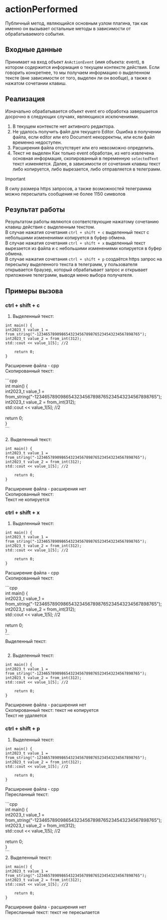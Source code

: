 # actionPerformed

Публичный метод, являющийся основным узлом плагина, так как именно он вызывает остальные методы в зависимости от обрабатываемого события.

## Входные данные
Принимает на вход объект `AnActionEvent` (имя объекта: event), в котором содержится информация о текущем контексте действия.
Если говорить конкретнее, то мы получаем информацию о выделенном тексте (вне зависимости от того, выделен ли он вообще), а также о нажатом сочетании клавиш.

## Реализация
Изначально обрабатывается объект event его обработка завершается досрочно в следующих случаях, являющихся исключениями.
1. В текущем контексте нет активного редактора.
2. Не удалось получить файл для текущего Editor. Ошибка в получении файла, если editor или его Document некорректны, или если файл временно недоступен.
3. Расширения файла отсутствует или его невозможно определить.
4. Текст не выделен
Как только event обработан, из него извлечена основная информация, скопированный в переменную `selectedText` текст изменяется.
Далее, в зависимости от сочетания клавиш текст либо копируется, либо вырезается, либо отправляется в телеграмм.

> [!IMPORTANT]
> В силу размера https запросов, а также возможностей телеграмма можно пересылать сообщения не более 1150 символов


## Результат работы
Результатом работы являются соответствующие нажатому сочетанию клавиш действия с выделенным текстом.<br>
В случае нажатия сочетания `ctrl + shift + c` выделенный текст с небольшими изменениями копируется в буфер обмена.<br>
В случае нажатия сочетания `ctrl + shift + x` выделенный текст вырезается из файла и с небольшими изменениями копируется в буфер обмена.<br>
В случае нажатия сочетания `ctrl + shift + p` создаётся https запрос на пересылку выделенного текста в телеграмм, у пользователя открывается браузер, который обрабатывает запрос и открывает приложение телеграмм, выводя меню выбора получателя.<br>
## Примеры вызова
### ctrl + shift + c
1. Выделенный текст:<br>
```
int main() {
int2023_t value_1 = from_string("-1234657890986543234567898765234543234567898765");
int2023_t value_2 = from_int(312);
std::cout << value_1[5]; //2

    return 0;
}
```
Расширение файла - cpp<br>
Скопированный текст:<br>

\`\`\`cpp<br>
int main() {<br>
    int2023_t value_1 = from_string("-1234657890986543234567898765234543234567898765");<br>
    int2023_t value_2 = from_int(312);<br>
    std::cout << value_1[5]; //2<br>
<br>
    return 0;<br>
}<br>
\`\`\`<br>
<br>
2. Выделенный текст:<br>
```
int main() {
int2023_t value_1 = from_string("-1234657890986543234567898765234543234567898765");
int2023_t value_2 = from_int(312);
std::cout << value_1[5]; //2

    return 0;
}
```
Расширение файла - расширения нет<br>
Скопированный текст:<br>Текст не копируется

### ctrl + shift + x
1. Выделенный текст:<br>
```
int main() {
int2023_t value_1 = from_string("-1234657890986543234567898765234543234567898765");
int2023_t value_2 = from_int(312);
std::cout << value_1[5]; //2

    return 0;
}
```
Расширение файла - cpp<br>
Скопированный текст:<br>

\`\`\`cpp<br>
int main() {<br>
int2023_t value_1 = from_string("-1234657890986543234567898765234543234567898765");<br>
int2023_t value_2 = from_int(312);<br>
std::cout << value_1[5]; //2<br>
<br>
return 0;<br>
}<br>
\`\`\`<br>
Выделенный текст:
```cpp

```
2. Выделенный текст:<br>
```
int main() {
int2023_t value_1 = from_string("-1234657890986543234567898765234543234567898765");
int2023_t value_2 = from_int(312);
std::cout << value_1[5]; //2

    return 0;
}
```
Расширение файла - расширения нет<br>
Скопированный текст: текст не копируется<br>
Текст не удаляется<br>
### ctrl + shift + p
1. Выделенный текст:<br>
```
int main() {
int2023_t value_1 = from_string("-1234657890986543234567898765234543234567898765");
int2023_t value_2 = from_int(312);
std::cout << value_1[5]; //2

    return 0;
}
```
Расширение файла - cpp<br>
Пересланный текст:<br>

\`\`\`cpp<br>
int main() {<br>
int2023_t value_1 = from_string("-1234657890986543234567898765234543234567898765");<br>
int2023_t value_2 = from_int(312);<br>
std::cout << value_1[5]; //2<br>
<br>
return 0;<br>
}<br>
\`\`\`<br>
2. Выделенный текст:<br>
```
int main() {
int2023_t value_1 = from_string("-1234657890986543234567898765234543234567898765");
int2023_t value_2 = from_int(312);
std::cout << value_1[5]; //2

    return 0;
}
```
Расширение файла - расширения нет<br>
Пересланный текст: текст не пересылается<br>